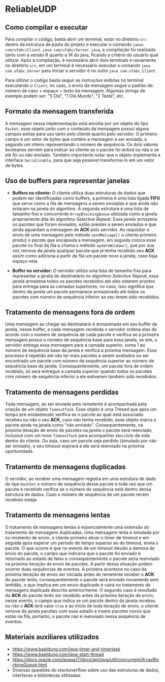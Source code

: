 # ReliableUDP


## Como compilar e executar

Para compilar o código, basta abrir um terminal, estar no diretório `src` dentro da estrutura de pasta do projeto e executar o comando `javac com/ufabc/Client.java com/ufabc/Server.java`, a compilação foi realizada tanto com a versão 8 quanto a 14 do java, ficando a critério do usuário qual utilizar. Após a compilação, é necessário abrir dois terminais e novamente no diretório `src`, em um terminal é necessário executar o comando `java com.ufabc.Server` para iniciar o servidor e no outro `java com.ufabc.Client`.

Para utilizar o código basta seguir as instruções exibitas no terminal executando o `Client`, no caso, o envio da mensagem segue o padrão de: número de caso + espaço + texto da mensagem. Algumas strings de exemplo podem ser: "5 Olá", "1 Olá Mundo", "2 Teste", etc.

## Formato da mensagem transferida

A mensagem nessa implementação está envolta por um objeto do tipo `Packet`, esse objeto junto com o conteúdo da mensagem possui alguns campos extras para uso tanto pelo cliente quanto pelo servidor. O primeiro campo é um vetor de bytes que contém a mensagem a ser enviada, o segundo um inteiro representando o número de sequência. Os dois valores booleanos servem para indicar ao cliente se o pacote foi *acked* ou não e se ele foi ou não enviado. Também importante notar que o objeto implementa a interface `Serializable`, para que seja possível transforma-lo em um vetor de bytes.

## Uso de buffers para representar janelas

- **Buffers no cliente:** O cliente utiliza duas estruturas de dados que podem ser identificadas como buffers, a primeira é uma lista ligada **FIFO** que serve como a fila de mensagens a serem enviadas e que ainda não entaram na janela do algoritmo. A segunda estrutura é uma lista de tamanho fixo e concorrente `ArrayBlockingQueue` utilizada como a janela propriamente dita do algoritmo *Selective Repeat*. Essa janela armazena os pacotes que foram enviados, estão prestes a serem enviados e que ainda aguardam a mensagem de **ACK** pelo servidor. Ao requisitar o envio de uma mensagem pelo método `sendMessage()` o cliente primeiro produz o pacote que encapsula a mensagem, em seguida coloca esse pacote no final da fila e chama o método `updateWindow()`, que por sua vez remove da janela qualquer pacote que já tenha recebido seu **ACK** assim como adiciona a partir da fila um pacote novo a janela, caso haja espaço nela.

-  **Buffer no servidor:** O servidor utiliza uma lista de tamanho fixo para representar a janela do destinatário no algoritmo *Selective Repeat*, essa janela armazena todos os pacotes recebidos até eles estarem prontos para entrega para as camadas superiores, no caso, isso significa que dentro da janela um pacote permanece armazenado até todos os pacotes com número de sequência inferior ao seu terem sido recebidos.

## Tratamento de mensagens fora de ordem

Uma mensagem ao chegar ao destinatário é armazenada em seu buffer de janela, nesse buffer, a cada mensagem recebida o servidor ordena elas de acordo com o número de sequência de cada pacote e verifica se a primeira mensagem possui o número de sequência base para essa janela, se sim, o servidor entrega essa mensagem para a camada superior, soma 1 ao número de sequência base da janela e verifica a próxima mensagem. Esse processo é repetido até não ter mais pacotes a serem avaliados ou ser encontrado um pacote com número de sequência superior ao número de sequência base da janela. Consequentemente, um pacote fora de ordem recebido, só sera entregue a camada superior quando todos os pacotes com número de sequência inferior a ele estiverem também sido recebidos.

## Tratamento de mensagens perdidas

Toda mensagem, ao ser enviada pelo remetente é acompanhada pela criação de um objeto `TimeoutTask`. Esse objeto é uma Thread que após um tempo pré-estabelecido verifica se o pacote ao qual está associado recebeu ou não o seu **ACK**, caso não tenha recebido, esse objeto marca o pacote ainda na janela como "não enviado". Consequentemente, na próxima iteração de envio de pacotes na janela o pacote será reenviado, inclusive com um novo `TimeoutTask` para acompanhar seu ciclo de vida dentro do cliente. Ou seja, caso um pacote seja perdido (simulado por não ser enviado), o seu timeout expirará e ele será reenviado na próxima oportunidade.

## Tratamento de mensagens duplicadas

O servidor, ao receber uma mensagem registra em uma estrutura de dado do tipo `HashSet` o número de sequência desse pacote e toda vez que um pacote é recebido verifica se o número de sequência está dentro dessa estrutura de dados. Caso o número de sequência de um pacote recém recebido esteja 

## Tratamento de mensagens lentas

O tratamento de mensagens lentas é essencialmente uma extensão do tratamento de mensagens duplicadas. Uma mensagem lenta é simulada por no momento de envio, o cliente primeiro ativar o timer de timeout e em seguida após esperar um período de tempo superior ao do timeout, envia o pacote. O que ocorre é que no evento de um timeout devido a demora de envio do pacote, o campo que indicaria que o pacote foi enviado é retornado ao estado de falso e consequentemente o pacote seria reenviado na próxima iteração de envio de pacotes. A partir dessa situação podem ocorrer duas sequẽncias de eventos. A primeira acontece no caso da próxima iteração de envio ser iniciada antes do remetente receber o **ACK** do pacote lento, consequentemente o pacote será enviado novamente sem lentidão, o que implica em um envio duplicado e cairá no tratamento de mensagens duplicads descrito anteriormente. O segundo caso é resultado do **ACK** do pacote lento ser recebido antes da próxima iteração de envio, nesse evento, o campo que indica se um pacote dentro da janela recebeu ou não o **ACK** terá valor `true` e ao início de toda iteração de envio, o cliente remove da janela pacotes com esse estado e insere pacotes novos que estão na fila, portanto, o pacote não é reenviado nessa sequência de eventos.

## Materiais auxiliares utilizados

- https://www.baeldung.com/java-timer-and-timertask
- https://www.baeldung.com/java-start-thread
- https://docs.oracle.com/javase/7/docs/api/java/util/concurrent/ArrayBlockingQueue.html
- Diversas questões do stackoverflow sobre uso das estruturas de dados, interfaces e bibliotecas utilizadas.